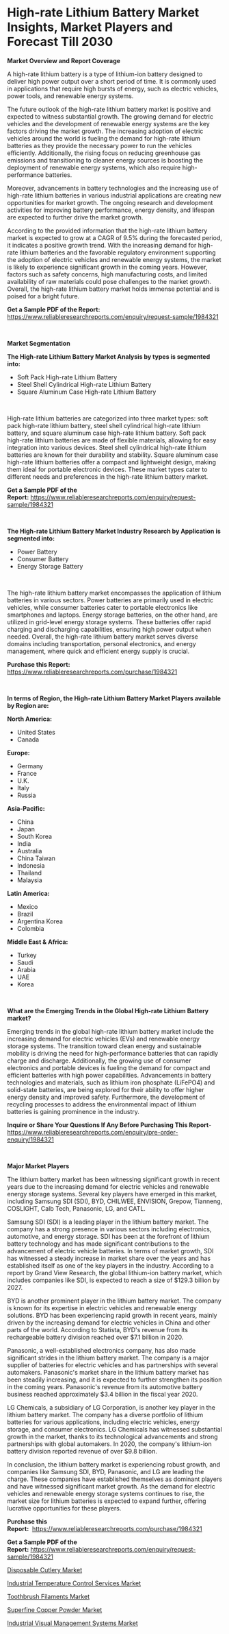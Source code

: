 <p><h1>High-rate Lithium Battery Market Insights, Market Players and Forecast Till 2030</h1></p><p><strong>Market Overview and Report Coverage</strong></p>
<p><p>A high-rate lithium battery is a type of lithium-ion battery designed to deliver high power output over a short period of time. It is commonly used in applications that require high bursts of energy, such as electric vehicles, power tools, and renewable energy systems.</p><p>The future outlook of the high-rate lithium battery market is positive and expected to witness substantial growth. The growing demand for electric vehicles and the development of renewable energy systems are the key factors driving the market growth. The increasing adoption of electric vehicles around the world is fueling the demand for high-rate lithium batteries as they provide the necessary power to run the vehicles efficiently. Additionally, the rising focus on reducing greenhouse gas emissions and transitioning to cleaner energy sources is boosting the deployment of renewable energy systems, which also require high-performance batteries.</p><p>Moreover, advancements in battery technologies and the increasing use of high-rate lithium batteries in various industrial applications are creating new opportunities for market growth. The ongoing research and development activities for improving battery performance, energy density, and lifespan are expected to further drive the market growth.</p><p>According to the provided information that the high-rate lithium battery market is expected to grow at a CAGR of 9.5% during the forecasted period, it indicates a positive growth trend. With the increasing demand for high-rate lithium batteries and the favorable regulatory environment supporting the adoption of electric vehicles and renewable energy systems, the market is likely to experience significant growth in the coming years. However, factors such as safety concerns, high manufacturing costs, and limited availability of raw materials could pose challenges to the market growth. Overall, the high-rate lithium battery market holds immense potential and is poised for a bright future.</p></p>
<p><strong>Get a Sample PDF of the Report:</strong> <a href="https://www.reliableresearchreports.com/enquiry/request-sample/1984321">https://www.reliableresearchreports.com/enquiry/request-sample/1984321</a></p>
<p>&nbsp;</p>
<p><strong>Market Segmentation</strong></p>
<p><strong>The High-rate Lithium Battery Market Analysis by types is segmented into:</strong></p>
<p><ul><li>Soft Pack High-rate Lithium Battery</li><li>Steel Shell Cylindrical High-rate Lithium Battery</li><li>Square Aluminum Case High-rate Lithium Battery</li></ul></p>
<p>&nbsp;</p>
<p><p>High-rate lithium batteries are categorized into three market types: soft pack high-rate lithium battery, steel shell cylindrical high-rate lithium battery, and square aluminum case high-rate lithium battery. Soft pack high-rate lithium batteries are made of flexible materials, allowing for easy integration into various devices. Steel shell cylindrical high-rate lithium batteries are known for their durability and stability. Square aluminum case high-rate lithium batteries offer a compact and lightweight design, making them ideal for portable electronic devices. These market types cater to different needs and preferences in the high-rate lithium battery market.</p></p>
<p><strong>Get a Sample PDF of the Report:</strong>&nbsp;<a href="https://www.reliableresearchreports.com/enquiry/request-sample/1984321">https://www.reliableresearchreports.com/enquiry/request-sample/1984321</a></p>
<p>&nbsp;</p>
<p><strong>The High-rate Lithium Battery Market Industry Research by Application is segmented into:</strong></p>
<p><ul><li>Power Battery</li><li>Consumer Battery</li><li>Energy Storage Battery</li></ul></p>
<p>&nbsp;</p>
<p><p>The high-rate lithium battery market encompasses the application of lithium batteries in various sectors. Power batteries are primarily used in electric vehicles, while consumer batteries cater to portable electronics like smartphones and laptops. Energy storage batteries, on the other hand, are utilized in grid-level energy storage systems. These batteries offer rapid charging and discharging capabilities, ensuring high power output when needed. Overall, the high-rate lithium battery market serves diverse domains including transportation, personal electronics, and energy management, where quick and efficient energy supply is crucial.</p></p>
<p><strong>Purchase this Report:</strong>&nbsp; <a href="https://www.reliableresearchreports.com/purchase/1984321">https://www.reliableresearchreports.com/purchase/1984321</a></p>
<p>&nbsp;</p>
<p><strong>In terms of Region, the High-rate Lithium Battery Market Players available by Region are:</strong></p>
<p>
    <p> <strong> North America: </strong>
        <ul>
            <li>United States</li>
            <li>Canada</li>
        </ul>
        </p> 
    <p> <strong> Europe: </strong>
        <ul>
            <li>Germany</li>
            <li>France</li>
            <li>U.K.</li>
            <li>Italy</li>
            <li>Russia</li>
        </ul>
        </p> 
    <p> <strong> Asia-Pacific: </strong>
        <ul>
            <li>China</li>
            <li>Japan</li>
            <li>South Korea</li>
            <li>India</li>
            <li>Australia</li>
            <li>China Taiwan</li>
            <li>Indonesia</li>
            <li>Thailand</li>
            <li>Malaysia</li>
        </ul>
        </p> 
    <p> <strong> Latin America: </strong>
        <ul>
            <li>Mexico</li>
            <li>Brazil</li>
            <li>Argentina Korea</li>
            <li>Colombia</li>
        </ul>
        </p> 
    <p> <strong> Middle East & Africa: </strong>
        <ul>
            <li>Turkey</li>
            <li>Saudi</li>
            <li>Arabia</li>
            <li>UAE</li>
            <li>Korea</li>
        </ul>
    </p>
    </p>
<p>&nbsp;</p>
<p><strong>What are the Emerging Trends in the Global High-rate Lithium Battery market?</strong></p>
<p><p>Emerging trends in the global high-rate lithium battery market include the increasing demand for electric vehicles (EVs) and renewable energy storage systems. The transition toward clean energy and sustainable mobility is driving the need for high-performance batteries that can rapidly charge and discharge. Additionally, the growing use of consumer electronics and portable devices is fueling the demand for compact and efficient batteries with high power capabilities. Advancements in battery technologies and materials, such as lithium iron phosphate (LiFePO4) and solid-state batteries, are being explored for their ability to offer higher energy density and improved safety. Furthermore, the development of recycling processes to address the environmental impact of lithium batteries is gaining prominence in the industry.</p></p>
<p><strong>Inquire or Share Your Questions If Any Before Purchasing This Report</strong>- <a href="https://www.reliableresearchreports.com/enquiry/pre-order-enquiry/1984321">https://www.reliableresearchreports.com/enquiry/pre-order-enquiry/1984321</a></p>
<p>&nbsp;</p>
<p><strong>Major Market Players</strong></p>
<p><p>The lithium battery market has been witnessing significant growth in recent years due to the increasing demand for electric vehicles and renewable energy storage systems. Several key players have emerged in this market, including Samsung SDI (SDI), BYD, CHILWEE, ENVISION, Grepow, Tianneng, COSLIGHT, Calb Tech, Panasonic, LG, and CATL.</p><p>Samsung SDI (SDI) is a leading player in the lithium battery market. The company has a strong presence in various sectors including electronics, automotive, and energy storage. SDI has been at the forefront of lithium battery technology and has made significant contributions to the advancement of electric vehicle batteries. In terms of market growth, SDI has witnessed a steady increase in market share over the years and has established itself as one of the key players in the industry. According to a report by Grand View Research, the global lithium-ion battery market, which includes companies like SDI, is expected to reach a size of $129.3 billion by 2027.</p><p>BYD is another prominent player in the lithium battery market. The company is known for its expertise in electric vehicles and renewable energy solutions. BYD has been experiencing rapid growth in recent years, mainly driven by the increasing demand for electric vehicles in China and other parts of the world. According to Statista, BYD's revenue from its rechargeable battery division reached over $7.1 billion in 2020.</p><p>Panasonic, a well-established electronics company, has also made significant strides in the lithium battery market. The company is a major supplier of batteries for electric vehicles and has partnerships with several automakers. Panasonic's market share in the lithium battery market has been steadily increasing, and it is expected to further strengthen its position in the coming years. Panasonic's revenue from its automotive battery business reached approximately $3.4 billion in the fiscal year 2020.</p><p>LG Chemicals, a subsidiary of LG Corporation, is another key player in the lithium battery market. The company has a diverse portfolio of lithium batteries for various applications, including electric vehicles, energy storage, and consumer electronics. LG Chemicals has witnessed substantial growth in the market, thanks to its technological advancements and strong partnerships with global automakers. In 2020, the company's lithium-ion battery division reported revenue of over $9.8 billion.</p><p>In conclusion, the lithium battery market is experiencing robust growth, and companies like Samsung SDI, BYD, Panasonic, and LG are leading the charge. These companies have established themselves as dominant players and have witnessed significant market growth. As the demand for electric vehicles and renewable energy storage systems continues to rise, the market size for lithium batteries is expected to expand further, offering lucrative opportunities for these players.</p></p>
<p><strong>Purchase this Report:</strong>&nbsp;&nbsp;<a href="https://www.reliableresearchreports.com/purchase/1984321">https://www.reliableresearchreports.com/purchase/1984321</a></p>
<p></p>
<p><strong>Get a Sample PDF of the Report:</strong>&nbsp;<a href="https://www.reliableresearchreports.com/enquiry/request-sample/1984321">https://www.reliableresearchreports.com/enquiry/request-sample/1984321</a></p>
<p><p><a href="https://medium.com/@loririce03/disposable-cutlery-market-exploring-market-share-market-trends-and-future-growth-bbe0fc3e4248">Disposable Cutlery Market</a></p><p><a href="https://github.com/rexevange/Market-Research-Report-List-1/blob/main/industrial-temperature-control-services-market.md">Industrial Temperature Control Services Market</a></p><p><a href="https://medium.com/@catherinemartinez15/toothbrush-filaments-market-size-reveals-the-best-marketing-channels-in-global-industry-7a280a27b1f5">Toothbrush Filaments Market</a></p><p><a href="https://medium.com/@deniseharvey70/superfine-copper-powder-market-size-market-outlook-and-market-forecast-2023-to-2030-5d145445a8e5">Superfine Copper Powder Market</a></p><p><a href="https://github.com/FassouRP/Market-Research-Report-List-1/blob/main/industrial-visual-management-systems-market.md">Industrial Visual Management Systems Market</a></p></p>